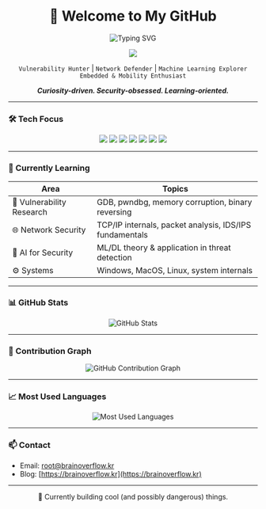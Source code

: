 <h1 align="center">🧠 Welcome to My GitHub</h1>

<p align="center">
  <img src="https://readme-typing-svg.demolab.com?font=Fira+Code&size=24&pause=1000&center=true&vCenter=true&multiline=true&width=600&height=60&lines=🔓+Breaking+systems+to+build+them+better;🧠+Vuln+Researcher+%7C+Network+Thinker+%7C+ML+Seeker" alt="Typing SVG" />
</p>

<p align="center">
  <img src="https://capsule-render.vercel.app/api?type=rect&color=000000&height=2"/>
</p>

<p align="center">
  <code>Vulnerability Hunter</code> |
  <code>Network Defender</code> |
  <code>Machine Learning Explorer</code><br>
  <code>Embedded & Mobility Enthusiast</code>
</p>

<p align="center">
  <strong><em>Curiosity-driven. Security-obsessed. Learning-oriented.</em></strong>
</p>

---

### 🛠️ Tech Focus

<p align="center">
  <img src="https://img.shields.io/badge/ExploitDev-22272E?style=for-the-badge&logo=c&logoColor=white"/>
  <img src="https://img.shields.io/badge/ReverseEngineering-3D3B8E?style=for-the-badge&logo=ghidra&logoColor=white"/>
  <img src="https://img.shields.io/badge/MachineLearning-1A1A1A?style=for-the-badge&logo=scikitlearn&logoColor=orange"/>
  <img src="https://img.shields.io/badge/DeepLearning-1A1A1A?style=for-the-badge&logo=tensorflow&logoColor=orange"/>
  <img src="https://img.shields.io/badge/NetworkSecurity-1A1A1A?style=for-the-badge&logo=wireshark&logoColor=white"/>
  <img src="https://img.shields.io/badge/QEMU-1A1A1A?style=for-the-badge&logo=qemu&logoColor=white"/>
  <img src="https://img.shields.io/badge/LinuxKernel-1A1A1A?style=for-the-badge&logo=linux&logoColor=white"/>
</p>

---

### 🌱 Currently Learning

| Area | Topics |
|------|--------|
| 🔐 Vulnerability Research | GDB, pwndbg, memory corruption, binary reversing |
| 🌐 Network Security | TCP/IP internals, packet analysis, IDS/IPS fundamentals |
| 🤖 AI for Security | ML/DL theory & application in threat detection |
| ⚙️ Systems | Windows, MacOS, Linux, system internals |

---

### 📊 GitHub Stats

<p align="center">
  <img src="https://github-readme-stats.vercel.app/api?username=root-brainoverflow&show_icons=true&theme=github_dark&border_radius=10&hide_rank=false" alt="GitHub Stats" />
</p>

---

### 🌱 Contribution Graph

<p align="center">
  <img src="https://github-readme-activity-graph.cyclic.app/graph?username=root-brainoverflow&theme=github-compact&area=true&hide_border=true" alt="GitHub Contribution Graph" />
</p>

---

### 📈 Most Used Languages

<p align="center">
  <img src="https://github-readme-stats.vercel.app/api/top-langs/?username=root-brainoverflow&layout=compact&theme=github_dark" alt="Most Used Languages" />
</p>

---

### 📫 Contact

- Email: [root@brainoverflow.kr](mailto:root@brainoverflow.kr)
- Blog: [https://brainoverflow.kr](https://brainoverflow.kr)

---

<p align="center">
  🚧 Currently building cool (and possibly dangerous) things.
</p>
